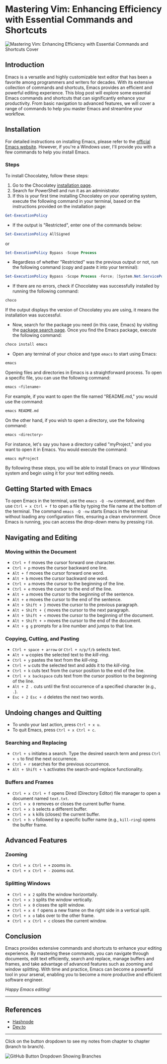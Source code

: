 # Mastering Vim: Enhancing Efficiency with Essential Commands and Shortcuts

![Mastering Vim: Enhancing Efficiency with Essential Commands and Shortcuts Cover](https://res.cloudinary.com/bizstak/image/upload/v1685914996/GitHub_Cover_vnkgxo.png)

## Introduction

Emacs is a versatile and highly customizable text editor that has been a favorite among programmers and writers for decades. With its extensive collection of commands and shortcuts, Emacs provides an efficient and powerful editing experience. This blog post will explore some essential Emacs commands and shortcuts that can significantly enhance your productivity. From basic navigation to advanced features, we will cover a range of commands to help you master Emacs and streamline your workflow.

## Installation

For detailed instructions on installing Emacs, please refer to the [official Emacs website](https://www.gnu.org/software/emacs/download.html). However, if you're a Windows user, I'll provide you with a few commands to help you install Emacs.

### Steps

To install Chocolatey, follow these steps:

1. Go to the Chocolatey [installation page](https://chocolatey.org/install).
2. Search for PowerShell and run it as an administrator.
3. If this is your first time installing Chocolatey on your operating system, execute the following command in your terminal, based on the instructions provided on the installation page:

```powershell
Get-ExecutionPolicy
```

- If the output is "Restricted", enter one of the commands below:

```powershell
Set-ExecutionPolicy AllSigned
```

or

```powershell
Set-ExecutionPolicy Bypass -Scope Process
```

- Regardless of whether "Restricted" was the previous output or not, run the following command (copy and paste it into your terminal):

```powershell
Set-ExecutionPolicy Bypass -Scope Process -Force; [System.Net.ServicePointManager]::SecurityProtocol = [System.Net.ServicePointManager]::SecurityProtocol -bor 3072; iex ((New-Object System.Net.WebClient).DownloadString('https://community.chocolatey.org/install.ps1'))
```

- If there are no errors, check if Chocolatey was successfully installed by running the following command:

```powershell
choco
```

If the output displays the version of Chocolatey you are using, it means the installation was successful.

- Now, search for the package you need (in this case, Emacs) by visiting the [package search page](https://community.chocolatey.org/packages). Once you find the Emacs package, execute the following command:

```powershell
choco install emacs
```

- Open any terminal of your choice and type `emacs` to start using Emacs:

```powershell
emacs
```

Opening files and directories in Emacs is a straightforward process. To open a specific file, you can use the following command:

```sh
emacs <filename>
```

For example, if you want to open the file named "README.md," you would use the command:

```sh
emacs README.md
```

On the other hand, if you wish to open a directory, use the following command:

```sh
emacs <directory>
```

For instance, let's say you have a directory called "myProject," and you want to open it in Emacs. You would execute the command:

```sh
emacs myProject
```

By following these steps, you will be able to install Emacs on your Windows system and begin using it for your text editing needs.

## Getting Started with Emacs

To open Emacs in the terminal, use the `emacs -Q -nw` command, and then use `Ctrl + x Ctrl + f` to open a file by typing the file name at the bottom of the terminal. The command `emacs -Q -nw` starts Emacs in the terminal without loading any configuration files, ensuring a clean environment. Once Emacs is running, you can access the drop-down menu by pressing `F10`.

## Navigating and Editing

### Moving within the Document

- `Ctrl + f` moves the cursor forward one character.
- `Ctrl + p` moves the cursor backward one line.
- `Alt + f` moves the cursor forward one word.
- `Alt + b` moves the cursor backward one word.
- `Ctrl + a` moves the cursor to the beginning of the line.
- `Ctrl + e` moves the cursor to the end of the line.
- `Alt + a` moves the cursor to the beginning of the sentence.
- `Alt + e` moves the cursor to the end of the sentence.
- `Alt + Shift + }` moves the cursor to the previous paragraph.
- `Alt + Shift + {` moves the cursor to the next paragraph.
- `Alt + Shift + <` moves the cursor to the beginning of the document.
- `Alt + Shift + >` moves the cursor to the end of the document.
- `Alt + g g` prompts for a line number and jumps to that line.

### Copying, Cutting, and Pasting

- `Ctrl + space + arrow` or `Ctrl + n/p/f/b` selects text.
- `Alt + w` copies the selected text to the _kill-ring_.
- `Ctrl + y` pastes the text from the _kill-ring_.
- `Ctrl + w` cuts the selected text and adds it to the _kill-ring_.
- `Ctrl + k` cuts text from the cursor position to the end of the line.
- `Ctrl + x backspace` cuts text from the cursor position to the beginning of the line.
- `Alt + Z .` cuts until the first occurrence of a specified character (e.g., `.`).
- `Esc + 2 Esc + d` deletes the next two words.

## Undoing changes and Quitting

- To undo your last action, press `Ctrl + x u`.
- To quit Emacs, press `Ctrl + x Ctrl + c`.

### Searching and Replacing

- `Ctrl + s` initiates a search. Type the desired search term and press `Ctrl + s` to find the next occurrence.
- `Ctrl + r` searches for the previous occurrence.
- `Alt + Shift + %` activates the search-and-replace functionality.

### Buffers and Frames

- `Ctrl + x Ctrl + f` opens Dired (Directory Editor) file manager to open a document named `text.txt`.
- `Ctrl + x 0` removes or closes the current buffer frame.
- `Ctrl + x b` selects a different buffer.
- `Ctrl + x k` kills (closes) the current buffer.
- `Ctrl + h v` followed by a specific buffer name (e.g., `kill-ring`) opens the buffer frame.

## Advanced Features

### Zooming

- `Ctrl + x Ctrl + +` zooms in.
- `Ctrl + x Ctrl + -` zooms out.

### Splitting Windows

- `Ctrl + x 2` splits the window horizontally.
- `Ctrl + x 3` splits the window vertically.
- `Ctrl + x 0` closes the split window.
- `Ctrl + x 4 f` opens a new frame on the right side in a vertical split.
- `Ctrl + x o` tabs over to the other frame.
- `Ctrl + x Ctrl + c` closes the current window.

## Conclusion

Emacs provides extensive commands and shortcuts to enhance your editing experience. By mastering these commands, you can navigate through documents, edit text efficiently, search and replace, manage buffers and frames, and take advantage of advanced features such as zooming and window splitting. With time and practice, Emacs can become a powerful tool in your arsenal, enabling you to become a more productive and efficient software engineer.

_Happy Emacs editing!_

---

## References

- [Hashnode](https://blog.techstackmedia.com/mastering-basic-emacs-commands)
- [Dev.to](https://dev.to/bello/mastering-basic-emacs-commands-5g6p)

---

Click on the button dropdown to see my notes from chapter to chapter (branch to branch).

![GitHub Button Dropdown Showing Branches](https://res.cloudinary.com/bizstak/image/upload/v1685042613/github-button-dropdown_qu4m2l.jpg)
